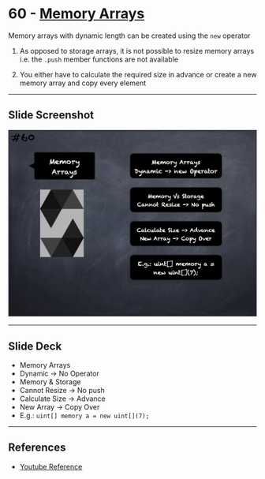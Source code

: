 # 60 - [Memory Arrays](Memory%20Arrays.md)
Memory arrays with dynamic length can be created using the `new` operator

1. As opposed to storage arrays, it is not possible to resize memory arrays i.e. the `.push` member functions are not available
    
2. You either have to calculate the required size in advance or create a new memory array and copy every element

___
## Slide Screenshot
![060.png](../../images/2.Solidity%20101/060.png)
___
## Slide Deck
- Memory Arrays
- Dynamic -> No Operator
- Memory & Storage
- Cannot Resize -> No push
- Calculate Size -> Advance
- New Array -> Copy Over
- E.g.: `uint[] memory a = new uint[](7);`
___
## References
- [Youtube Reference](https://youtu.be/6VIJpze1jbU?t=2257)


